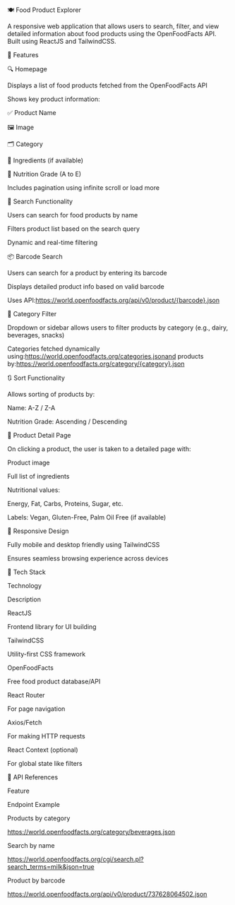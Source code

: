 🍽️ Food Product Explorer

A responsive web application that allows users to search, filter, and view detailed information about food products using the OpenFoodFacts API. Built using ReactJS and TailwindCSS.

📌 Features

🔍 Homepage

Displays a list of food products fetched from the OpenFoodFacts API

Shows key product information:

✅ Product Name

🖼️ Image

🗂️ Category

🧾 Ingredients (if available)

🧪 Nutrition Grade (A to E)

Includes pagination using infinite scroll or load more

🔎 Search Functionality

Users can search for food products by name

Filters product list based on the search query

Dynamic and real-time filtering

📦 Barcode Search

Users can search for a product by entering its barcode

Displays detailed product info based on valid barcode

Uses API:https://world.openfoodfacts.org/api/v0/product/{barcode}.json

📂 Category Filter

Dropdown or sidebar allows users to filter products by category (e.g., dairy, beverages, snacks)

Categories fetched dynamically using:https://world.openfoodfacts.org/categories.jsonand products by:https://world.openfoodfacts.org/category/{category}.json

🔃 Sort Functionality

Allows sorting of products by:

Name: A-Z / Z-A

Nutrition Grade: Ascending / Descending

📄 Product Detail Page

On clicking a product, the user is taken to a detailed page with:

Product image

Full list of ingredients

Nutritional values:

Energy, Fat, Carbs, Proteins, Sugar, etc.

Labels: Vegan, Gluten-Free, Palm Oil Free (if available)

📱 Responsive Design

Fully mobile and desktop friendly using TailwindCSS

Ensures seamless browsing experience across devices

🧰 Tech Stack

Technology

Description

ReactJS

Frontend library for UI building

TailwindCSS

Utility-first CSS framework

OpenFoodFacts

Free food product database/API

React Router

For page navigation

Axios/Fetch

For making HTTP requests

React Context (optional)

For global state like filters

🔗 API References

Feature

Endpoint Example

Products by category

https://world.openfoodfacts.org/category/beverages.json

Search by name

https://world.openfoodfacts.org/cgi/search.pl?search_terms=milk&json=true

Product by barcode

https://world.openfoodfacts.org/api/v0/product/737628064502.json
